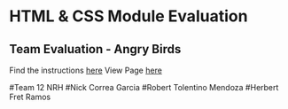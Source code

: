 # HTML & CSS Module Evaluation

## Team Evaluation - Angry Birds

Find the instructions [here](https://school.codeable.la/app/weeks/2/lessons/c30fa903211a498ba2b3638b6900c87f)
View Page [here](https://nickcoga.github.io/Angry-Birds/)

#Team 12 NRH
#Nick Correa Garcia
#Robert Tolentino Mendoza
#Herbert Fret Ramos

